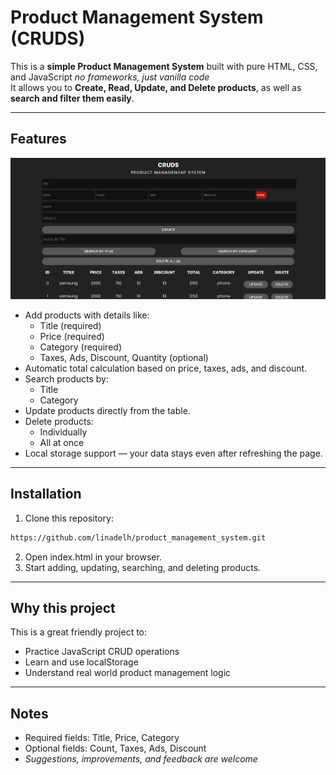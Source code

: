 # Product Management System (CRUDS)

This is a **simple Product Management System** built with pure HTML, CSS, and JavaScript *no frameworks, just vanilla code*  
It allows you to **Create, Read, Update, and Delete products**, as well as **search and filter them easily**.

---

## Features

![screenshot of the project](CRUDS.png)


- Add products with details like:
  - Title (required)
  - Price (required)
  - Category (required)
  - Taxes, Ads, Discount, Quantity (optional)
- Automatic total calculation based on price, taxes, ads, and discount.
- Search products by:
  - Title
  - Category
- Update products directly from the table.
- Delete products:
  - Individually
  - All at once
- Local storage support — your data stays even after refreshing the page.

---

 ## Installation
 1. Clone this repository:
   ```bash
   https://github.com/linadelh/product_management_system.git
```
2. Open index.html in your browser.
3. Start adding, updating, searching, and deleting products.
 --- 
## Why this project 

This is a great friendly project to:
- Practice JavaScript CRUD operations
- Learn and use localStorage
- Understand real world product management logic
  
---
## Notes
- Required fields: Title, Price, Category
- Optional fields: Count, Taxes, Ads, Discount
- *Suggestions, improvements, and feedback are welcome*
